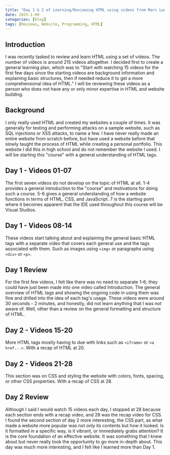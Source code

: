 ```yaml
---
title: "Day 1 & 2 of Learning/Reviewing HTML using videos from Marc Louvion"
date: 2025-1-09
categories: [blog]
tags: [Reviews, Website, Programming, HTML]
---
```

## Introduction
I was recently tasked to review and learn HTML using a set of videos. The number of videos is around 215 videos altogether. I decided first to create a general learning plan, which was to "Start with watching 15 videos for the first few days since the starting videos are background information and explaining basic structures, then if needed reduce it to get a more comprehensional idea of HTML." I will be reviewing these videos as a person who does not have any or only minor expertise in HTML and website building.

## Background
I only really used HTML and created my websites a couple of times. It was generally for testing and performing attacks on a sample website, such as SQL injections or XSS attacks, to name a few. I have never really made an entire website from scratch before, but have used a website before that slowly taught the process of HTML while creating a personal portfolio. This website I did this in high school and do not remember the website I used. I will be starting this "course" with a general understanding of HTML tags.

## Day 1 - Videos 01-07
The first seven videos do not develop on the topic of HTML at all. 1-4 provides a general introduction to the "course" and motivations for doing such a course. 5-6 gives a general understanding of how a website functions in terms of HTML, CSS, and JavaScript. 7 is the starting point where it becomes apparent that the IDE used throughout this course will be Visual Studios.

## Day 1 - Videos 08-14
These videos start talking about and explaining the general basic HTML tags with a separate video that covers each general use and the tags associated with them. Such as images using `<img>` or paragraphs using `<div>` or `<p>`. 

## Day 1 Review
For the first few videos, I felt like there was no need to separate 1-6; they could have just been made into one video called Introduction. The general overview of HTML tags and showing the ongoing code in using them was fine and drilled into the idea of each tag's usage. These videos were around 30 seconds - 2 minutes, and honestly, did not learn anything that I was not aware of. Well, other than a review on the general formatting and structure of HTML.

## Day 2 - Videos 15-20
More HTML tags mostly having to due with links such as `<iframe>` or `<a href...>`. 
With a recap of HTML at 20.

## Day 2 - Videos 21-28
This section was on CSS and styling the website with colors, fonts, spacing, or other CSS properties. With a recap of CSS at 28.

## Day 2 Review 
Although I said I would watch 15 videos each day, I stopped at 28 because each section ends with a recap video, and 28 was the recap video for CSS. I found the second section of day 2 more interesting, the CSS part, as what made a website more popular was not only its contents but how it looked. Is it formatted in a specific way, is it vibrant, or immediately grabs attention? It is the core foundation of an effective website. It was something that I knew about but never really took the opportunity to go more in-depth about. This day was much more interesting, and I felt like I learned more than Day 1.